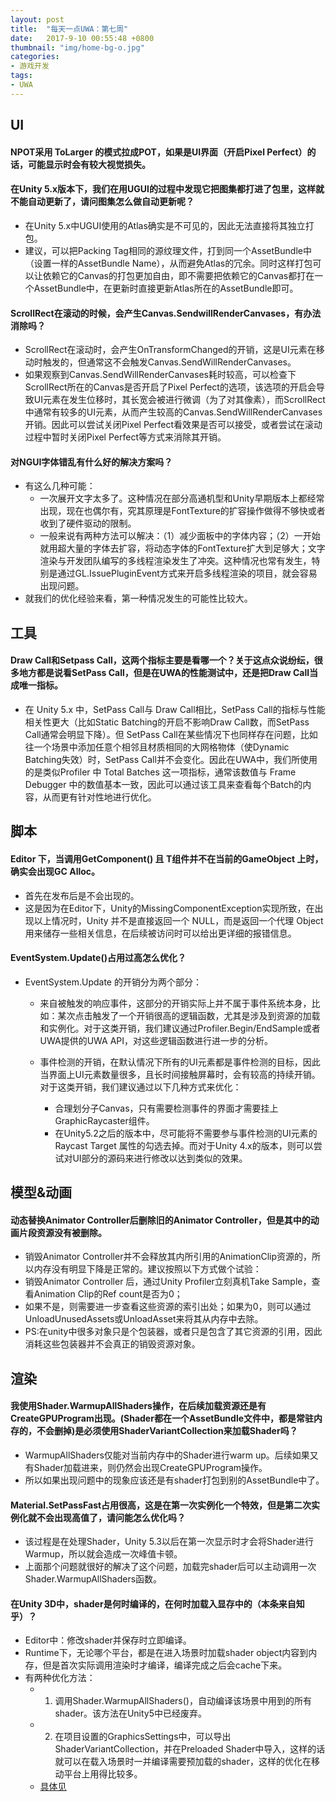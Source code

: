 ```yaml
---
layout: post
title:  "每天一点UWA：第七周"
date:   2017-9-10 00:55:48 +0800
thumbnail: "img/home-bg-o.jpg"
categories: 
- 游戏开发
tags:
- UWA
---
```


## UI
#### NPOT采用 ToLarger 的模式拉成POT，如果是UI界面（开启Pixel Perfect）的话，可能显示时会有较大视觉损失。

#### 在Unity 5.x版本下，我们在用UGUI的过程中发现它把图集都打进了包里，这样就不能自动更新了，请问图集怎么做自动更新呢？

- 在Unity 5.x中UGUI使用的Atlas确实是不可见的，因此无法直接将其独立打包。
- 建议，可以把Packing Tag相同的源纹理文件，打到同一个AssetBundle中（设置一样的AssetBundle Name），从而避免Atlas的冗余。同时这样打包可以让依赖它的Canvas的打包更加自由，即不需要把依赖它的Canvas都打在一个AssetBundle中，在更新时直接更新Atlas所在的AssetBundle即可。

<!--more-->

#### ScrollRect在滚动的时候，会产生Canvas.SendwillRenderCanvases，有办法消除吗？
- ScrollRect在滚动时，会产生OnTransformChanged的开销，这是UI元素在移动时触发的，但通常这不会触发Canvas.SendWillRenderCanvases。
- 如果观察到Canvas.SendWillRenderCanvases耗时较高，可以检查下ScrollRect所在的Canvas是否开启了Pixel Perfect的选项，该选项的开启会导致UI元素在发生位移时，其长宽会被进行微调（为了对其像素），而ScrollRect中通常有较多的UI元素，从而产生较高的Canvas.SendWillRenderCanvases开销。因此可以尝试关闭Pixel Perfect看效果是否可以接受，或者尝试在滚动过程中暂时关闭Pixel Perfect等方式来消除其开销。

#### 对NGUI字体错乱有什么好的解决方案吗？
- 有这么几种可能：
    - 一次展开文字太多了。这种情况在部分高通机型和Unity早期版本上都经常出现，现在也偶尔有，究其原理是FontTexture的扩容操作做得不够快或者收到了硬件驱动的限制。
    - 一般来说有两种方法可以解决：（1）减少面板中的字体内容；（2）一开始就用超大量的字体去扩容，将动态字体的FontTexture扩大到足够大；文字渲染与开发团队编写的多线程渲染发生了冲突。这种情况也常有发生，特别是通过GL.IssuePluginEvent方式来开启多线程渲染的项目，就会容易出现问题。
- 就我们的优化经验来看，第一种情况发生的可能性比较大。

## 工具
#### Draw Call和Setpass Call，这两个指标主要是看哪一个？关于这点众说纷纭，很多地方都是说看SetPass Call，但是在UWA的性能测试中，还是把Draw Call当成唯一指标。

- 在 Unity 5.x 中，SetPass Call与 Draw Call相比，SetPass Call的指标与性能相关性更大（比如Static Batching的开启不影响Draw Call数，而SetPass Call通常会明显下降）。但 SetPass Call在某些情况下也同样存在问题，比如往一个场景中添加任意个相邻且材质相同的大网格物体（使Dynamic Batching失效）时，SetPass Call并不会变化。因此在UWA中，我们所使用的是类似Profiler 中 Total Batches 这一项指标，通常该数值与 Frame Debugger 中的数值基本一致，因此可以通过该工具来查看每个Batch的内容，从而更有针对性地进行优化。

## 脚本
#### Editor 下，当调用GetComponent() 且 T组件并不在当前的GameObject 上时，确实会出现GC Alloc。
- 首先在发布后是不会出现的。
- 这是因为在Editor下，Unity的MissingComponentException实现所致，在出现以上情况时，Unity 并不是直接返回一个 NULL，而是返回一个代理 Object用来储存一些相关信息，在后续被访问时可以给出更详细的报错信息。


#### EventSystem.Update()占用过高怎么优化？
- EventSystem.Update 的开销分为两个部分：
    - 来自被触发的响应事件，这部分的开销实际上并不属于事件系统本身，比如：某次点击触发了一个开销很高的逻辑函数，尤其是涉及到资源的加载和实例化。对于这类开销，我们建议通过Profiler.Begin/EndSample或者UWA提供的UWA API，对这些逻辑函数进行进一步的分析。
    
    - 事件检测的开销，在默认情况下所有的UI元素都是事件检测的目标，因此当界面上UI元素数量很多，且长时间接触屏幕时，会有较高的持续开销。对于这类开销，我们建议通过以下几种方式来优化：
        - 合理划分子Canvas，只有需要检测事件的界面才需要挂上GraphicRaycaster组件。
        - 在Unity5.2之后的版本中，尽可能将不需要参与事件检测的UI元素的 Raycast Target 属性的勾选去掉。而对于Unity 4.x的版本，则可以尝试对UI部分的源码来进行修改以达到类似的效果。
    
## 模型&动画
#### 动态替换Animator Controller后删除旧的Animator Controller，但是其中的动画片段资源没有被删除。
- 销毁Animator Controller并不会释放其内所引用的AnimationClip资源的，所以内存没有明显下降是正常的。建议按照以下方式做个试验：
- 销毁Animator Controller 后，通过Unity Profiler立刻真机Take Sample，查看Animation Clip的Ref count是否为0；
- 如果不是，则需要进一步查看这些资源的索引出处；如果为0，则可以通过UnloadUnusedAssets或UnloadAsset来将其从内存中去除。
- PS:在unity中很多对象只是个包装器，或者只是包含了其它资源的引用，因此消耗这些包装器并不会真正的销毁资源对象。

## 渲染
#### 我使用Shader.WarmupAllShaders操作，在后续加载资源还是有CreateGPUProgram出现。(Shader都在一个AssetBundle文件中，都是常驻内存的，不会删掉)是必须使用ShaderVariantCollection来加载Shader吗？

- WarmupAllShaders仅能对当前内存中的Shader进行warm up。后续如果又有Shader加载进来，则仍然会出现CreateGPUProgram操作。
- 所以如果出现问题中的现象应该还是有shader打包到别的AssetBundle中了。


#### Material.SetPassFast占用很高，这是在第一次实例化一个特效，但是第二次实例化就不会出现高值了，请问能怎么优化吗？
- 该过程是在处理Shader，Unity 5.3以后在第一次显示时才会将Shader进行Warmup，所以就会造成一次峰值卡顿。
- 上面那个问题就很好的解决了这个问题，加载完shader后可以主动调用一次Shader.WarmupAllShaders函数。


#### 在Unity 3D中，shader是何时编译的，在何时加载入显存中的（本条来自知乎）？
- Editor中：修改shader并保存时立即编译。
- Runtime下，无论哪个平台，都是在进入场景时加载shader object内容到内存，但是首次实际调用渲染时才编译，编译完成之后会cache下来。
- 有两种优化方法：
    - 1. 调用Shader.WarmupAllShaders()，自动编译该场景中用到的所有shader。该方法在Unity5中已经废弃。
    - 2. 在项目设置的GraphicsSettings中，可以导出ShaderVariantCollection，并在Preloaded Shader中导入，这样的话就可以在载入场景时一并编译需要预加载的shader，这样的优化在移动平台上用得比较多。
    - [具体见](https://link.zhihu.com/?target=http%3A//docs.unity3d.com/Manual/OptimizingShaderLoadTime.html)





